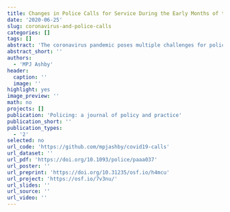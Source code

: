 ```yaml
---
title: Changes in Police Calls for Service During the Early Months of the 2020 Coronavirus Pandemic
date: '2020-06-25'
slug: coronavirus-and-police-calls
categories: []
tags: []
abstract: 'The coronavirus pandemic poses multiple challenges for policing, including the need to continue responding to calls from the public. Several contingency plans warned police to expect a large and potentially overwhelming increase in demand from the public during a pandemic, but (to the author’s knowledge) there is no empirical work on police demand during a major public health emergency. This study used calls-for-service data from 10 large cities in the USA to analyse how calls for service changed during the early months of the 2020 COVID-19 outbreak, compared to forecasts of call volume based on data from previous years. Contrary to previous warnings, overall the number of calls went down during the early weeks of the pandemic. There were substantial reductions in specific call types, such as traffic collisions, and significant increases in others, such as calls to dead bodies. Other types of calls, particularly those relating to crime and order maintenance, continued largely as before. Changes in the frequency of different call types present challenges to law enforcement agencies, particularly since many will themselves be suffering from reduced staffing due to the pandemic. Understanding changes to calls in detail will allow police leaders to put in place evidence-based plans to ensure they can continue to serve the public.'
abstract_short: ''
authors:
  - 'MPJ Ashby'
header:
  caption: ''
  image: ''
highlight: yes
image_preview: ''
math: no
projects: []
publication: 'Policing: a journal of policy and practice'
publication_short: ''
publication_types:
  - '2'
selected: no
url_code: 'https://github.com/mpjashby/covid19-calls'
url_dataset: ''
url_pdf: 'https://doi.org/10.1093/police/paaa037'
url_poster: ''
url_preprint: 'https://doi.org/10.31235/osf.io/h4mcu'
url_project: 'https://osf.io/7v3nu/'
url_slides: ''
url_source: ''
url_video: ''
---
```

